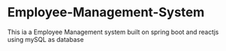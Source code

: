 # Employee-Management-System
This ia a Employee Management system built on spring boot and reactjs using mySQL as database

